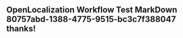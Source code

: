 <properties
ms.topic="hero-topic1"
ms.test1="hero-topic"
ms.test2="test"/>

## OpenLocalization Workflow Test MarkDown 80757abd-1388-4775-9515-bc3c7f388047 thanks!
